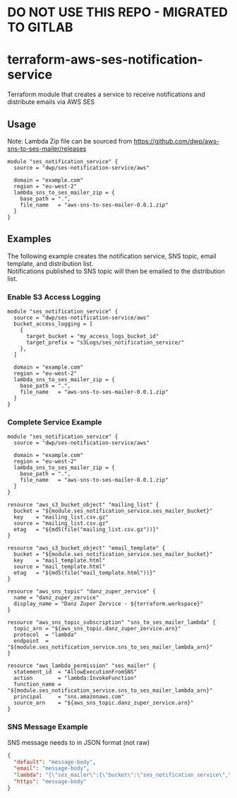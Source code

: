 # DO NOT USE THIS REPO - MIGRATED TO GITLAB

# terraform-aws-ses-notification-service
Terraform module that creates a service to receive notifications and distribute emails via AWS SES


## Usage
Note: Lambda Zip file can be sourced from https://github.com/dwp/aws-sns-to-ses-mailer/releases
```hcl
module "ses_notification_service" {
  source = "dwp/ses-notification-service/aws"

  domain = "example.com"
  region = "eu-west-2"
  lambda_sns_to_ses_mailer_zip = {
    base_path = ".",
    file_name   = "aws-sns-to-ses-mailer-0.0.1.zip"
  }
}
```
## Examples
The following example creates the notification service, SNS topic, email template, and distribution list.<br/>
Notifications published to SNS topic will then be emailed to the distribution list.

### Enable S3 Access Logging
```hcl
module "ses_notification_service" {
  source = "dwp/ses-notification-service/aws"
  bucket_access_logging = [
    {
      target_bucket = "my_access_logs_bucket_id"
      target_prefix = "s3Logs/ses_notification_service/"
    },
  ]

  domain = "example.com"
  region = "eu-west-2"
  lambda_sns_to_ses_mailer_zip = {
    base_path = ".",
    file_name   = "aws-sns-to-ses-mailer-0.0.1.zip"
  }
}
```

### Complete Service Example
```hcl
module "ses_notification_service" {
  source = "dwp/ses-notification-service/aws"

  domain = "example.com"
  region = "eu-west-2"
  lambda_sns_to_ses_mailer_zip = {
    base_path = ".",
    file_name   = "aws-sns-to-ses-mailer-0.0.1.zip"
  }
}

resource "aws_s3_bucket_object" "mailing_list" {
  bucket = "${module.ses_notification_service.ses_mailer_bucket}"
  key    = "mailing_list.csv.gz"
  source = "mailing_list.csv.gz"
  etag   = "${md5(file("mailing_list.csv.gz"))}"
}

resource "aws_s3_bucket_object" "email_template" {
  bucket = "${module.ses_notification_service.ses_mailer_bucket}"
  key    = "mail_template.html"
  source = "mail_template.html"
  etag   = "${md5(file("mail_template.html"))}"
}

resource "aws_sns_topic" "danz_zuper_zervice" {
  name = "danz_zuper_zervice"
  display_name = "Danz Zuper Zervice - ${terraform.workspace}"
}

resource "aws_sns_topic_subscription" "sns_to_ses_mailer_lambda" {
  topic_arn = "${aws_sns_topic.danz_zuper_zervice.arn}"
  protocol  = "lambda"
  endpoint  = "${module.ses_notification_service.sns_to_ses_mailer_lambda_arn}"
}

resource "aws_lambda_permission" "ses_mailer" {
  statement_id  = "AllowExecutionFromSNS"
  action        = "lambda:InvokeFunction"
  function_name = "${module.ses_notification_service.sns_to_ses_mailer_lambda_arn}"
  principal     = "sns.amazonaws.com"
  source_arn    = "${aws_sns_topic.danz_zuper_zervice.arn}"
}
```

### SNS Message Example
SNS message needs to in JSON format (not raw)
```json
{
  "default": "message-body",
  "email": "message-body",
  "lambda": "{\"ses_mailer\":{\"bucket\":\"ses_notification_service\",\"mailing_list\":\"mailing_list.csv.gz\",\"recipients\": [{\"email_address\": \"user-name@example.com\", \"name\": \"User Name\"}],\"from_local_part\": \"no-reply\",\"html_template\":\"mail_template.html\",\"plain_text_template\": \"\",\"template_variables\": {}}}",
  "https": "message-body"
}
```
